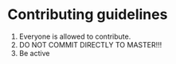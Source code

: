 # Contributing guidelines

1. Everyone is allowed to contribute.
2. DO NOT COMMIT DIRECTLY TO MASTER!!!
3. Be active
